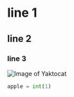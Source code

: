 # line 1
## line 2
### line 3
![Image of Yaktocat](https://octodex.github.com/images/yaktocat.png)
``` python
apple = int(1)
```
